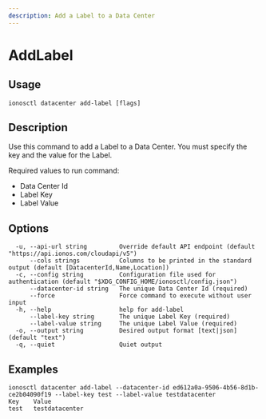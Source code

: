 ```yaml
---
description: Add a Label to a Data Center
---
```


# AddLabel

## Usage

```text
ionosctl datacenter add-label [flags]
```

## Description

Use this command to add a Label to a Data Center. You must specify the key and the value for the Label.

Required values to run command: 

* Data Center Id 
* Label Key
* Label Value

## Options

```text
  -u, --api-url string         Override default API endpoint (default "https://api.ionos.com/cloudapi/v5")
      --cols strings           Columns to be printed in the standard output (default [DatacenterId,Name,Location])
  -c, --config string          Configuration file used for authentication (default "$XDG_CONFIG_HOME/ionosctl/config.json")
      --datacenter-id string   The unique Data Center Id (required)
      --force                  Force command to execute without user input
  -h, --help                   help for add-label
      --label-key string       The unique Label Key (required)
      --label-value string     The unique Label Value (required)
  -o, --output string          Desired output format [text|json] (default "text")
  -q, --quiet                  Quiet output
```

## Examples

```text
ionosctl datacenter add-label --datacenter-id ed612a0a-9506-4b56-8d1b-ce2b04090f19 --label-key test --label-value testdatacenter
Key    Value
test   testdatacenter
```

